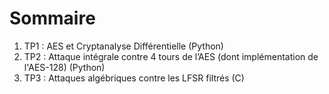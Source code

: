 # Sommaire
1. TP1 : AES et Cryptanalyse Différentielle (Python)
2. TP2 : Attaque intégrale contre 4 tours de l’AES (dont implémentation de l'AES-128) (Python)
3. TP3 : Attaques algébriques contre les LFSR filtrés (C)